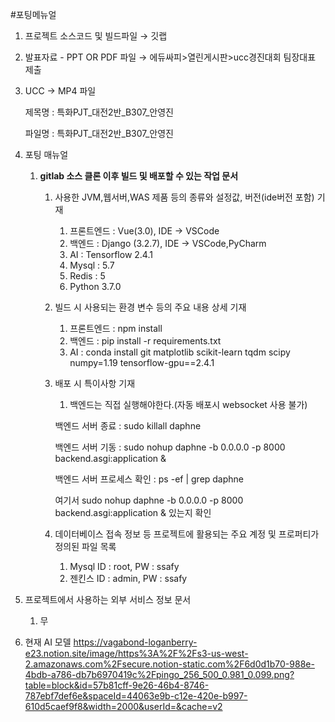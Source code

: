 #포팅메뉴얼

1. 프로젝트 소스코드 및 빌드파일 → 깃랩
2. 발표자료 - PPT OR PDF 파일 → 에듀싸피>열린게시판>ucc경진대회 팀장대표 제출
3. UCC → MP4 파일
    
    제목명 : 특화PJT_대전2반_B307_안영진
    
    파일명 : 특화PJT_대전2반_B307_안영진
    
4. 포팅 매뉴얼
    1. **gitlab 소스 클론 이후 빌드 및 배포할 수 있는 작업 문서**
        1. 사용한 JVM,웹서버,WAS 제품 등의 종류와 설정값, 버전(ide버전 포함) 기재
            1. 프론트엔드 : Vue(3.0), IDE → VSCode
            2. 백엔드 : Django (3.2.7), IDE → VSCode,PyCharm
            3. AI : Tensorflow 2.4.1
            4. Mysql : 5.7
            5. Redis : 5
            6. Python 3.7.0
            
        2. 빌드 시 사용되는 환경 변수 등의 주요 내용 상세 기재
            1. 프론트엔드 : npm install
            2. 백엔드 : pip install -r requirements.txt
            3. AI : conda install git matplotlib scikit-learn tqdm scipy numpy=1.19 tensorflow-gpu==2.4.1
            
        3. 배포 시 특이사항 기재
            1. 백엔드는 직접 실행해야한다.(자동 배포시 websocket 사용 불가) 
            
            백엔드 서버 종료 : sudo killall daphne
            
            백엔드 서버 기동 : sudo nohup daphne -b 0.0.0.0 -p 8000 backend.asgi:application &
            
            백엔드 서버 프로세스 확인 : ps -ef | grep daphne 
            
            여기서 sudo nohup daphne -b 0.0.0.0 -p 8000 backend.asgi:application & 있는지 확인
            
        4. 데이터베이스 접속 정보 등 프로젝트에 활용되는 주요 계정 및 프로퍼티가 정의된 파일 목록
            1. Mysql ID : root, PW : ssafy
            2. 젠킨스 ID : admin, PW : ssafy
            
5. 프로젝트에서 사용하는 외부 서비스 정보 문서
    1. 무

6. 현재 AI 모델
https://vagabond-loganberry-e23.notion.site/image/https%3A%2F%2Fs3-us-west-2.amazonaws.com%2Fsecure.notion-static.com%2F6d0d1b70-988e-4bdb-a786-db7b6970419c%2Fpingo_256_500_0.981_0.099.png?table=block&id=57b81cff-9e26-46b4-8746-787ebf7def6e&spaceId=44063e9b-c12e-420e-b997-610d5caef9f8&width=2000&userId=&cache=v2
